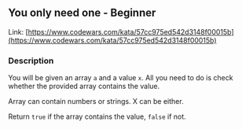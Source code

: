## You only need one - Beginner

Link: [https://www.codewars.com/kata/57cc975ed542d3148f00015b](https://www.codewars.com/kata/57cc975ed542d3148f00015b)

### Description

You will be given an array `a` and a value `x`. All you need to do is check whether the provided array contains the value.

Array can contain numbers or strings. X can be either.

Return `true` if the array contains the value, `false` if not.
